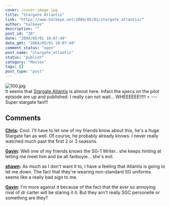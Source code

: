 ```yaml
---
cover: /cover-image.jpg
title: "Stargate Atlantis"
link: "https://www.halkeye.net/2004/05/01/stargate_atlantis/"
author: "halkeye"
description: ""
post_id: "38"
date: "2004/05/01 18:07:49"
date_gmt: "2004/05/01 18:07:49"
comment_status: "open"
post_name: "stargate_atlantis"
status: "publish"
category: "Movies"
tags: []
post_type: "post"
---
```


![100.jpg](http://www.halkeye.net/archives/100.jpg)  
[ ](http://www.halkeye.net/archives/100.html) It seems that [Stargate Atlantis](http://www.gateworld.net/atlantis/s1/101.shtml) is almost here. Infact the specs on the pilot episode are up and published. I really can not wait... WHEEEEEE!!!!! < \--- Super stargate fan!!!

## Comments

**[Chris](#31 "2004-05-01 20:03:26"):** Cool. I'll have to let one of my friends know about this, he's a huge Stargate fan as well. Of course, he probably already knows. I never really watched much past the first 2 or 3 seasons.

**[Gavin](#32 "2004-05-01 20:58:35"):** Well one of my friends knows the SG-1 Writer.. she keeps hinting at letting me meet him and be all fanboyie... she's evil.

**[shawn](#33 "2004-05-18 12:22:16"):** As much as I don't want it to, I have a feeling that Atlantis is going to let me down. The fact that they're wearing non-standard SG uniforms seems like a really bad sign to me.

**[Gavin](#34 "2004-05-18 12:24:57"):** I'm more against it because of the fact that the ever so annoying rival of dr carter will be staring it it. But they arn't really SGC personelle or something are they?

